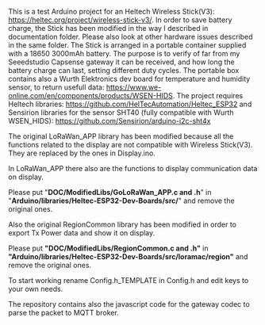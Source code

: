 This is a test Arduino project for an Heltech Wireless Stick(V3): https://heltec.org/project/wireless-stick-v3/.
In order to save battery charge, the Stick has been modified in the way I described in documentation folder. Please also look at other hardware issues described in the same folder.
The Stick is arranged in a portable container supplied with a 18650 3000mAh battery.
The purpose is to verify of far from my Seeedstudio Capsense gateway it can be received, and how long the battery charge can last, setting different duty cycles.
The portable box contains also a Wurth Elektronics dev board for temperature and humidity sensor, to return usefull data: https://www.we-online.com/en/components/products/WSEN-HIDS.
The project requires Heltech libraries: https://github.com/HelTecAutomation/Heltec_ESP32 and Sensirion libraries for the sensor SHT40 (fully compatible with Wurth WSEN_HIDS): https://github.com/Sensirion/arduino-i2c-sht4x

The original LoRaWan_APP library has been modified because all the functions related to the display are not compatible with Wireless Stick(V3). They are replaced by the ones in Display.ino. 

In LoRaWan_APP there also are the functions to display communication data on display.

Please put "**DOC/ModifiedLibs/GoLoRaWan_APP.c and .h**" in "**Arduino/libraries/Heltec-ESP32-Dev-Boards/src/**" and remove the original ones.

Also the original RegionCommon library has been modified in order to export Tx Power data and show it on display.

Please put **"DOC/ModifiedLibs/RegionCommon.c and .h"** in **"Arduino/libraries/Heltec-ESP32-Dev-Boards/src/loramac/region"** and remove the original ones.
 
To start working rename Config.h_TEMPLATE in Config.h and edit keys to your own needs.

The repository contains also the javascript code for the gateway codec to parse the packet to MQTT broker.
